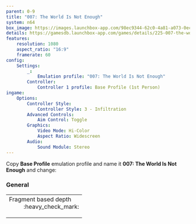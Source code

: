 ```yaml
---
parent: 0-9
title: "007: The World Is Not Enough"
system: n64
box_image: https://images.launchbox-app.com/98ec9344-62c0-4a81-a073-0ec115a93dfd.jpg
details: https://gamesdb.launchbox-app.com/games/details/225-007-the-world-is-not-enough
features:
    resolution: 1080
    aspect_ratio: "16:9"
    framerate: 60
config:
    Settings:
        _:
            Emulation profile: "007: The World Is Not Enough"
        Controller:
            Controller 1 profile: Base Profile (1st Person)
ingame:
    Options:
        Controller Style:
            Controller Style: 3 - Infiltration
        Advanced Controls:
            Aim Control: Toggle
        Graphics:
            Video Mode: Hi-Color
            Aspect Ratio: Widescreen
        Audio:
            Sound Module: Stereo
---
```


Copy **Base Profile** emulation profile and name it **007: The World Is Not Enough** and change:
<div class="emulator-parameters">
    <div>
        <h3>General</h3>
        <table>
            <tr>
                <td>
                    <dl>
                        <dt>Fragment based depth</dt>
                        <dd>:heavy_check_mark:</dd>
                    </dl>
                </td>
            </tr>
        </table>
    </div>
</div>